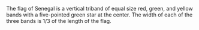 The flag of Senegal is a vertical triband of equal size red, green, and yellow bands with a five-pointed green star at the center. The width of each of the three bands is 1/3 of the length of the flag.